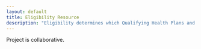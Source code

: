 ```yaml
---
layout: default
title: Eligibility Resource
description: "Eligibility determines which Qualifying Health Plans and potential assistance for coverage an Individual or Employee is eligible for."
---
```


Project is collaborative.